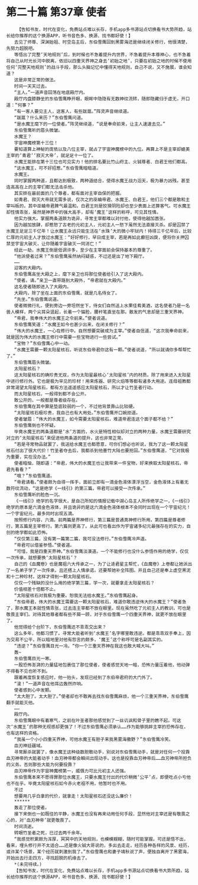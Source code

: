 # 第二十篇 第37章 使者
        【告知书友，时代在变化，免费站点难以长存，手机app多书源站点切换看书大势所趋，站长给你推荐的这个换源APP，听书音色多、换源、找书都好使！】
       去见了师尊、深渊始祖、时空岛主后，东伯雪鹰回到黑雾海还是继续闭关修行，他很清楚，先努力超脱吧。
       等悟出了完整‘天地规则’后，到时候也不急着提升内世界，不急着提升本尊神心，也不急着将自己从时光长河中脱离，依旧以四重天界神之身去‘初始之地’，只要在初始之地的时候不使用任何‘完整天地规则’的战斗手段，那么头脑记忆中懂得天地规则，自己不说，又不施展，谁会知道？
       这是非常正常的做法。
       时间一天天过去。
       “主人。”一道声音回荡在地底殿厅内。
       殿厅内盘膝静坐的东伯雪鹰睁开眼，眼眸中隐隐有无数神纹流转，随即隐藏归于虚无，开口道：“何事？”
       “有一客人要见主人，这客人，有些跋扈。”阵灵声音继续道。
       “跋扈？什么来历？”东伯雪鹰问道。
       “是水魔王麾下的一位使者。”阵灵继续道，“说是奉命前来，让主人速速去见。”
       东伯雪鹰听的眉头微皱。
       水魔王？
       宇宙神魔榜第十三位！
       要知道算上神秘的庞依以及八位主宰，就占了宇宙神魔榜中的九位。再算上不是主宰却媲美主宰的‘青君’‘寂灭大帝’，就足足十一位了。
       水魔王能排在第十三位也可见实力！他的排名要比竹山府主、火铖尊者、白君王他们都高。
       “这水魔王，可不好招惹。”东伯雪鹰暗暗道。
       水魔王。
       同时掌握两种道，且都达到极致，两种道结合，使得水魔王战力滔天，极为暴力凶残。甚至连高高在上的主宰们都无法击杀他。
       其实排在最前面的几个尊者，都有面对主宰自保的把握。
       如青君、寂灭大帝就无需多说，仅次之的巫蛐帝君、水魔王、白君王，他们三个都是敢和主宰叫板的，其中巫蛐帝君脾气最温和。白君王则是狡猾阴险却也至少表面上还算客气。可水魔王却性情乖张，虽然是神界中的强大高手，却有‘魔王’这样的称呼，可见其性情。
       他实力强大。掌握两条道颇为诡异，寻常主宰都难以对付他，使得他越加嚣张。
       因为越加放肆，却惹怒了古老的元初主人，元初主人一怒下虽然无法直接灭杀。却是囚禁了水魔王足足三千亿年！让水魔王永远只能生活在‘水珠’大的微小牢狱内！待得三千亿年后，比较仁厚的元初主人才放过水魔王：“好好修行，早日成主宰，若是再如此癫狂凶戾，便将你关押囚禁至宇宙大破灭，让你随着宇宙破灭一同消亡！”
       经此一劫，水魔王倒是低调许多，至少在主宰面前会保持基本的尊重了。
       “他派使者过来？”东伯雪鹰虽然纳闷疑惑，不过还是出了地下殿厅。
       ……
       迎客的大殿内。
       东伯雪鹰高坐大殿之上，麾下亲卫也将那位使者给引入了这大殿内。
       “使者。请。”亲卫一直带路到大殿外，“帝君就在大殿内。”
       这名使者随即进入了大殿内。
       大殿内，除了坐在上面的东伯雪鹰，就是几名侍女了。
       “先坐。”东伯雪鹰说道。
       使者微微行礼，便到旁边一旁坦然坐下，侍女们自然送上水果佳肴美酒，这名使者乃是一名兽人模样，两个尖耳朵竖起，长着一个猫脸，腰杆笔直坐在那。散发的气息却是三重天界神。
       “帝君，我奉伟大的水魔王之令前来。”使者说道。
       东伯雪鹰笑道：“水魔王如今也甚少出来，在闭关修行？”
       “伟大的水魔王，一心在修行中。自然想要突破成为主宰。”使者自信道，“这次我奉命前来，就是因为伟大的水魔王修行中需要一些宝物进行一些尝试。”
       “宝物？”东伯雪鹰心中一动。
       “水魔王需要一颗太阳星核石，听说东伯帝君你这有一颗。”使者说道，“所以就请你多帮帮忙了。”
       东伯雪鹰眉头微皱。
       太阳星核石？
       这太阳星核石的确珍贵无双，作为太阳星最核心‘太阳星核’内的材质。除了用来进入太阳星中进行修行外。它也是极为罕见的珍材！用来炼器、研究火焰等等都有诸多大用途。连母祖教都非常渴望太阳星核石，都有方法遥遥感应太阳星核石，所以才让竹圣者行动。
       而太阳星核石，一般得到都不会公开。
       敢公开的，一般都是尊者级存在。
       东伯雪鹰在其中算是垫底较弱的一个，不过他背景靠山比较硬。
       “太阳星核石极珍贵，我自己也有大用处。”东伯雪鹰开口婉拒道。
       使者皱眉：“伟大的水魔王，如今需要太阳星核石，难道帝君连这个面子都不给？”
       东伯雪鹰倒也不怀疑。
       毕竟水魔王的两条道都是‘水’方面的，水火是特性相似却对立的两种力量，水魔王需要研究对立的‘太阳星核石’来促进他两条道的提升，这也非常正常。
       “若是寻常物品就罢了，我送给水魔王也都愿意，可你们想必也听说，我为了这一颗太阳星核石付出了很大代价！竹圣者夺去后，我都杀到他墨竹大陆也要抢回。”东伯雪鹰道，“它对我极为重要，实在没办法。”
       使者暗恼，随即道：“帝君，伟大的水魔王也让我带来一件宝物，好来换取太阳星核石，帝君先看看？”
       “哦？”东伯雪鹰道。
       “帝君请看。”使者颇为自得一挥手，面前立即有一滴金色液体漂浮当空，金色液体上有着无数符纹流动，“这是绝学《一线引》的第三篇，帝君可以接受一次传承。”
       东伯雪鹰听的脸色一沉。
       《一线引》绝学的名字很大，是自己所知的情报记载中湖心岛主人所传绝学之一，《一线引》绝学的原本是六滴金色液体，并且诡异的是这六滴金色液体根本不会同时出现在一个宇宙纪元！一个宇宙纪元，最多同时出现五滴。
       按照修行内容，六滴。前两篇是界神修行，第三篇是普通真神修行所用，第四篇是尊者修行，第五篇是主宰修行。第六篇则更高了。从此可也看出作为宇宙诸多纪元最强存在的实力，自创的绝学都如此恐怖。
       “仅仅第三篇，没有第一篇第二篇，我可没法修行。”东伯雪鹰冷声道。
       “帝君可以借鉴参悟。”使者道。
       “可惜，我是四重天界神。”东伯雪鹰淡漠道。一个不能修行也没什么参悟作用的绝学，仅仅一次传承，就想要换‘太阳星核石’？
       自己的《血魔卷》也是魔祖六大传承之一，为了让涟君星主帮忙，《血魔卷》上卷都让她派出了一名弟子学了一次传承，且还搭上人情承诺，还要帮她补全阵图。并且自己还是奉上虚空黑泥和十二种珍材，这样才得到一颗太阳星核石。
       仅仅一个残缺的没什么用的绝学第三篇，学一次，就要拿走太阳星核石？
       价值相差十倍都不止。
       “太阳星核石对我极为重要。恕我无法给水魔王。”东伯雪鹰起身。
       “东伯帝君，伟大的水魔王需要这一颗太阳星核石，难道你敢违逆伟大的水魔王？”使者急了，那水魔王本就性情乖张，过去连主宰都不放在眼里。现在虽然吃了元初主人的教训，可也是敬畏主宰们。对待其他尊者都有些不屑一顾，对于东伯雪鹰一个四重天界神，就更不放在眼里了。
       他觉得给个台阶下，东伯雪鹰还不乖乖交出来？
       这么多年，他都习惯了。寻常大能者听到‘水魔王’名字哪里敢违逆。都是乖乖双手奉上，因为交易不公平，所以暗地里对他有怨言的颇多，‘魔王’这个称呼可是名副其实的。
       “违逆？”东伯雪鹰目光一冷。“你一个三重天界神在我这也敢大喊大叫。”
       轰~
       东伯雪鹰目光一寒。
       一股恐怖澎湃的力量猛地包裹住了那位使者，使者感觉天地一暗，恐怖力量压着他，他动弹不得看不见也听不到。
       跟着再度恢复感应时，他一抬头，发现已经到了东伯帝君府的大门外了。
       “滚！”一道声音在他耳边轰然炸响。
       使者感到心中发颤。
       “太大胆了。太大胆了。”使者却也不敢再去找东伯雪鹰麻烦，他一个三重天界神，东伯雪鹰翻手就能灭他。
       ……
       殿厅内。
       东伯雪鹰眼中有着寒气，之前在叶圣者那他感觉到了一丝讥讽和骨子里的瞧不起。可这次‘水魔王’的那种无视感却更强了！不过东伯雪鹰必须承认……作为能够挑衅主宰的恐怖存在，也有这样的资格。
       “我虽一个小小四重天界神，可他水魔王有胆子来我黑雾海撒野？”东伯雪鹰冷笑。
       血刃神廷疆域。
       寻常厮杀就罢了，像水魔王这种级数胆敢动手，别说对东伯雪鹰动手，就是对任何一个投靠血刃神帝的大能者动手！血刃神帝都会瞬间出现动手。这也是投靠血刃神帝后……血刃神帝所担负的义务。否则那些大能为何要投靠？
       血刃神帝作为宇宙神魔榜第一，威慑力可比元初主人还强。
       东伯雪鹰本来不愿得罪那位水魔王，只要水魔王付出的代价稍微‘公平’点，即便吃点小亏他也不在乎。毕竟太阳星核石如今赤火老祖不用，他暂时也不用。
       不过
       想要用几乎白拿的代价，就拿走！太阳星核石还没这么廉价！
       ******
       轰走了那位使者。
       接下来倒也一如既往的平静，水魔王也没有再来动用任何手段，显然他对主宰还是有敬畏之心的，对‘血刃神帝’就更敬畏了。
       时间流逝。
       转眼竹圣者之死，已过去两千余年。
       “我感觉积累颇为浑厚，冥冥中的天地规则，也模模糊糊，随时可能掌握。可还是悟不出，看来，埋头修行并不太适合……还是像火铖大哥说的，多出去走走，经历各种各样的风景、经历，或许某个场景，某个经历就刺激到我了。”东伯雪鹰也和妻子靖秋说了声，便独自离开了黑雾海，开始出去行走四方，寻找超脱的机缘去了。
       *(未完待续。)
       【告知书友，时代在变化，免费站点难以长存，手机app多书源站点切换看书大势所趋，站长给你推荐的这个换源APP，听书音色多、换源、找书都好使！】